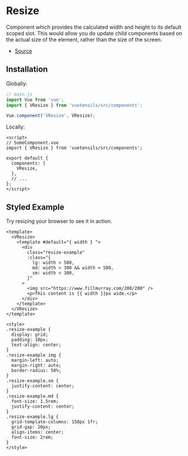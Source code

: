 # Resize

Component which provides the calculated width and height to its default scoped slot. This would allow you do update child components based on the actual size of the element, rather than the size of the screen.

- [Source](https://github.com/Stegosource/vuetensils/blob/master/src/components/VResize/VResize.vue)

## Installation

Globally:

```js
// main.js
import Vue from 'vue';
import { VResize } from 'vuetensils/src/components';

Vue.component('VResize', VResize);
```

Locally:

```vue
<script>
// SomeComponent.vue
import { VResize } from 'vuetensils/src/components';

export default {
  components: {
    VResize,
  },
  // ...
};
</script>
```

## Styled Example

Try resizing your browser to see it in action.

```vue live
<template>
  <VResize>
    <template #default="{ width } ">
      <div
        class="resize-example"
        :class="{
          lg: width > 500,
          md: width > 300 && width < 500,
          sm: width < 300,
        }"
      >
        <img src="https://www.fillmurray.com/200/200" />
        <p>This content is {{ width }}px wide.</p>
      </div>
    </template>
  </VResize>
</template>

<style>
.resize-example {
  display: grid;
  padding: 10px;
  text-align: center;
}
.resize-example img {
  margin-left: auto;
  margin-right: auto;
  border-radius: 50%;
}
.resize-example.sm {
  justify-content: center;
}
.resize-example.md {
  font-size: 1.5rem;
  justify-content: center;
}
.resize-example.lg {
  grid-template-columns: 150px 1fr;
  grid-gap: 20px;
  align-items: center;
  font-size: 2rem;
}
</style>
```
